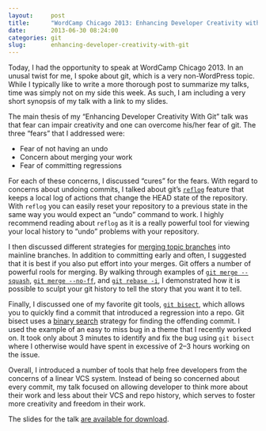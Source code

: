 ```yaml
---
layout:     post
title:      "WordCamp Chicago 2013: Enhancing Developer Creativity with Git"
date:       2013-06-30 08:24:00
categories: git
slug:       enhancing-developer-creativity-with-git
---
```


Today, I had the opportunity to speak at WordCamp Chicago 2013. In an unusal twist for me, I spoke about git, which is a very non-WordPress topic. While I typically like to write a more thorough post to summarize my talks, time was simply not on my side this week. As such, I am including a very short synopsis of my talk with a link to my slides. 

The main thesis of my &#8220;Enhancing Developer Creativity With Git&#8221; talk was that fear can impair creativity and one can overcome his/her fear of git. The three &#8220;fears&#8221; that I addressed were:

*   Fear of not having an undo
*   Concern about merging your work
*   Fear of committing regressions

For each of these concerns, I discussed &#8220;cures&#8221; for the fears. With regard to concerns about undoing commits, I talked about git&#8217;s [`reflog`](http://fiji.sc/Git_reflogs) feature that keeps a local log of actions that change the HEAD state of the repository. With `reflog` you can easily reset your repository to a previous state in the same way you would expect an &#8220;undo&#8221; command to work. I highly recommend reading about `reflog` as it is a really powerful tool for viewing your local history to &#8220;undo&#8221; problems with your repository.

I then discussed different strategies for [merging topic branches](http://git-scm.com/book/en/Git-Branching-Basic-Branching-and-Merging) into mainline branches. In addition to committing early and often, I suggested that it is best if you also put effort into your merges. Git offers a number of powerful rools for merging. By walking through examples of [`git merge --squash`](http://stackoverflow.com/questions/5308816/how-to-use-git-merge-squash), [`git merge --no-ff`](http://nvie.com/posts/a-successful-git-branching-model/), and [`git rebase -i`](https://help.github.com/articles/interactive-rebase), I demonstrated how it is possible to sculpt your git history to tell the story that you want it to tell.

Finally, I discussed one of my favorite git tools, [`git bisect`](http://webchick.net/node/99), which allows you to quickly find a commit that introduced a regression into a repo. Git bisect uses a [binary search](http://en.wikipedia.org/wiki/Binary_search_algorithm) strategy for finding the offending commit. I used the example of an easy to miss bug in a theme that I recently worked on. It took only about 3 minutes to identify and fix the bug using `git bisect` where I otherwise would have spent in excessive of 2&#8211;3 hours working on the issue.

Overall, I introduced a number of tools that help free developers from the concerns of a linear VCS system. Instead of being so concerned about every commit, my talk focused on allowing developer to think more about their work and less about their VCS and repo history, which serves to foster more creativity and freedom in their work.

The slides for the talk [are available for download](http://tollmanz.com/media/pdf/WCCHI.pdf).
